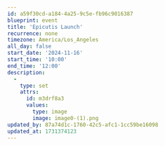 ```yaml
---
id: a59f30cd-a184-4a25-9c5e-fb96c9016387
blueprint: event
title: 'Epicutis Launch'
recurrence: none
timezone: America/Los_Angeles
all_day: false
start_date: '2024-11-16'
start_time: '10:00'
end_time: '12:00'
description:
  -
    type: set
    attrs:
      id: m3drf8a3
      values:
        type: image
        image: image0-(1).png
updated_by: 87a74d1c-1760-42c5-afc1-1cc59be16098
updated_at: 1731374123
---
```

